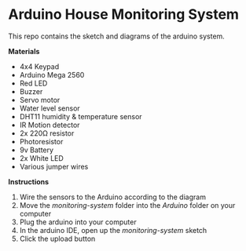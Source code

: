# Arduino House Monitoring System
This repo contains the sketch and diagrams of the arduino system.

**Materials**
* 4x4 Keypad
* Arduino Mega 2560
* Red LED
* Buzzer
* Servo motor
* Water level sensor
* DHT11 humidity & temperature sensor
* IR Motion detector
* 2x 220Ω resistor
* Photoresistor
* 9v Battery
* 2x White LED
* Various jumper wires

**Instructions**
1. Wire the sensors to the Arduino according to the diagram
2. Move the *monitoring-system* folder into the *Arduino* folder on your computer
3. Plug the arduino into your computer
4. In the arduino IDE, open up the *monitoring-system* sketch
5. Click the upload button
